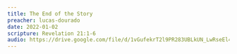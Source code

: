 ```yaml
---
title: The End of the Story
preacher: lucas-dourado
date: 2022-01-02
scripture: Revelation 21:1-6
audio: https://drive.google.com/file/d/1vGufekrT2l9PR283UBLkUN_LwRseEl4Z/view
---
```

